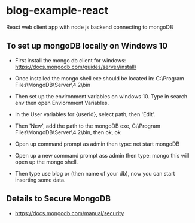 # blog-example-react
React web client app with node js backend connecting to mongoDB

## To set up mongoDB locally on Windows 10

 - First install the mongo db client for windows:
   https://docs.mongodb.com/guides/server/install/

 - Once installed the mongo shell exe should be located in: 
   C:\Program Files\MongoDB\Server\4.2\bin

 - Then set up the  environment variables on windows 10. Type in search env then open Enviornment Variables.

 - In the User variables for {userId}, select path, then 'Edit'.

 - Then 'New', add the path to the mongoDB exe, C:\Program Files\MongoDB\Server\4.2\bin, then ok, ok

 - Open up command prompt as admin then type: net start mongoDB

 - Open up a new command prompt ass admin then type: mongo
   this will open up the mongo shell.

 - Then type use blog or (then name of your db), now you can start inserting some data.
 
 ## Details to Secure MongoDB
  
 - https://docs.mongodb.com/manual/security
 
